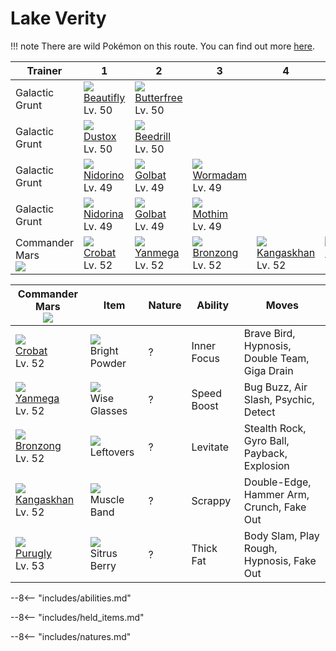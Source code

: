 # Lake Verity

!!! note
    There are wild Pokémon on this route. You can find out more [here](../../wild_pokemon/lake_verity/).


Trainer                     | 1                                 | 2                                  | 3                                | 4                                  | 5
---                         | ---                               | ---                                | ---                              | ---                                | ---
Galactic Grunt              | ![][267]<br>[Beautifly]<br>Lv. 50 | ![][012]<br>[Butterfree]<br>Lv. 50 | &nbsp;                           | &nbsp;                             | &nbsp;
Galactic Grunt              | ![][269]<br>[Dustox]<br>Lv. 50    | ![][015]<br>[Beedrill]<br>Lv. 50   | &nbsp;                           | &nbsp;                             | &nbsp;
Galactic Grunt              | ![][033]<br>[Nidorino]<br>Lv. 49  | ![][042]<br>[Golbat]<br>Lv. 49     | ![][413]<br>[Wormadam]<br>Lv. 49 | &nbsp;                             | &nbsp;
Galactic Grunt              | ![][030]<br>[Nidorina]<br>Lv. 49  | ![][042]<br>[Golbat]<br>Lv. 49     | ![][414]<br>[Mothim]<br>Lv. 49   | &nbsp;                             | &nbsp;
Commander Mars<br>![][mars] | ![][169]<br>[Crobat]<br>Lv. 52    | ![][469]<br>[Yanmega]<br>Lv. 52    | ![][437]<br>[Bronzong]<br>Lv. 52 | ![][115]<br>[Kangaskhan]<br>Lv. 52 | ![][432]<br>[Purugly]<br>Lv. 53

Commander Mars<br>![][mars]        | Item                                | Nature | Ability     | Moves
---                                | ---                                 | ---    | ---         | ---
![][169]<br>[Crobat]<br>Lv. 52     | ![][bright-powder]<br>Bright Powder | ?      | Inner Focus | Brave Bird, Hypnosis, Double Team, Giga Drain
![][469]<br>[Yanmega]<br>Lv. 52    | ![][wise-glasses]<br>Wise Glasses   | ?      | Speed Boost | Bug Buzz, Air Slash, Psychic, Detect
![][437]<br>[Bronzong]<br>Lv. 52   | ![][leftovers]<br>Leftovers         | ?      | Levitate    | Stealth Rock, Gyro Ball, Payback, Explosion
![][115]<br>[Kangaskhan]<br>Lv. 52 | ![][muscle-band]<br>Muscle Band     | ?      | Scrappy     | Double-Edge, Hammer Arm, Crunch, Fake Out
![][432]<br>[Purugly]<br>Lv. 53    | ![][sitrus-berry]<br>Sitrus Berry   | ?      | Thick Fat   | Body Slam, Play Rough, Hypnosis, Fake Out

--8<-- "includes/abilities.md"

--8<-- "includes/held_items.md"

--8<-- "includes/natures.md"

[Butterfree]: ../../pokemon_changes/012/
[Beedrill]: ../../pokemon_changes/015/
[Nidorina]: ../../pokemon_changes/030/
[Nidorino]: ../../pokemon_changes/033/
[Golbat]: ../../pokemon_changes/042/
[Kangaskhan]: ../../pokemon_changes/115/
[Crobat]: ../../pokemon_changes/169/
[Beautifly]: ../../pokemon_changes/267/
[Dustox]: ../../pokemon_changes/269/
[Wormadam]: ../../pokemon_changes/413/
[Mothim]: ../../pokemon_changes/414/
[Purugly]: ../../pokemon_changes/432/
[Bronzong]: ../../pokemon_changes/437/
[Yanmega]: ../../pokemon_changes/469/
[bright-powder]: ../img/items/bright-powder.png
[leftovers]: ../img/items/leftovers.png
[muscle-band]: ../img/items/muscle-band.png
[sitrus-berry]: ../img/items/sitrus-berry.png
[wise-glasses]: ../img/items/wise-glasses.png
[012]: ../img/pokemon/012.png
[015]: ../img/pokemon/015.png
[030]: ../img/pokemon/030.png
[033]: ../img/pokemon/033.png
[042]: ../img/pokemon/042.png
[115]: ../img/pokemon/115.png
[169]: ../img/pokemon/169.png
[267]: ../img/pokemon/267.png
[269]: ../img/pokemon/269.png
[413]: ../img/pokemon/413.png
[414]: ../img/pokemon/414.png
[432]: ../img/pokemon/432.png
[437]: ../img/pokemon/437.png
[469]: ../img/pokemon/469.png
[mars]: ../img/trainer/mars.png
